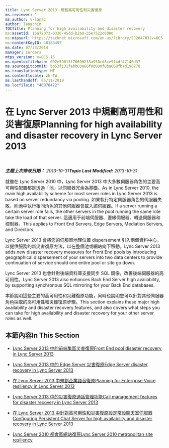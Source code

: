 ```yaml
---
title: Lync Server 2013：規劃高可用性和災害復原
ms.reviewer: ''
ms.author: v-lanac
author: lanachin
TOCTitle: Planning for high availability and disaster recovery
ms:assetid: 15a72073-0336-45dd-b2a0-35e7522c6000
ms:mtpsurl: https://technet.microsoft.com/en-us/library/JJ204703(v=OCS.15)
ms:contentKeyID: 48183497
ms.date: 07/23/2014
manager: serdars
mtps_version: v=OCS.15
ms.openlocfilehash: 092e59813f76690233a950cd8ce914df47146d37
ms.sourcegitcommit: bb53f131fabb03a66f0d000f8ba668fbad190778
ms.translationtype: MT
ms.contentlocale: zh-TW
ms.lasthandoff: 05/11/2019
ms.locfileid: "40978472"
---
```

<div data-xmlns="http://www.w3.org/1999/xhtml">

<div class="topic" data-xmlns="http://www.w3.org/1999/xhtml" data-msxsl="urn:schemas-microsoft-com:xslt" data-cs="http://msdn.microsoft.com/en-us/">

<div data-asp="http://msdn2.microsoft.com/asp">

# <a name="planning-for-high-availability-and-disaster-recovery-in-lync-server-2013"></a><span data-ttu-id="af3dc-102">在 Lync Server 2013 中規劃高可用性和災害復原</span><span class="sxs-lookup"><span data-stu-id="af3dc-102">Planning for high availability and disaster recovery in Lync Server 2013</span></span>

</div>

<div id="mainSection">

<div id="mainBody">

<span> </span>

<span data-ttu-id="af3dc-103">_**主題上次修改日期：** 2013-10-31_</span><span class="sxs-lookup"><span data-stu-id="af3dc-103">_**Topic Last Modified:** 2013-10-31_</span></span>

<span data-ttu-id="af3dc-104">就像在 Lync Server 2010 中，Lync Server 2013 中大多數伺服器角色的主要高可用性配置都是透過「池」以伺服器冗余為基礎。</span><span class="sxs-lookup"><span data-stu-id="af3dc-104">As in Lync Server 2010, the main high availability scheme for most server roles in Lync Server 2013 is based on server redundancy via pooling.</span></span> <span data-ttu-id="af3dc-105">如果執行特定伺服器角色的伺服器失敗，則池中執行相同角色的其他伺服器會載入該伺服器。</span><span class="sxs-lookup"><span data-stu-id="af3dc-105">If a server running a certain server role fails, the other servers in the pool running the same role take the load of that server.</span></span> <span data-ttu-id="af3dc-106">這適用于前端伺服器、邊緣伺服器、轉送伺服器和控制器。</span><span class="sxs-lookup"><span data-stu-id="af3dc-106">This applies to Front End Servers, Edge Servers, Mediation Servers, and Directors.</span></span>

<span data-ttu-id="af3dc-107">Lync Server 2013 會將您的伺服器地理位置 dispersement 引入兩個資料中心，以提供服務的新災害復原方法，以在整個池或網站向下移動。</span><span class="sxs-lookup"><span data-stu-id="af3dc-107">Lync Server 2013 adds new disaster recovery measures for Front End pools by introducing geographical dispersement of your servers into two data centers to provide continuation of service should one entire pool or site go down.</span></span>

<span data-ttu-id="af3dc-108">Lync Server 2013 也會針對後端資料庫支援同步 SQL 鏡像，改善後端伺服器的高可用性。</span><span class="sxs-lookup"><span data-stu-id="af3dc-108">Lync Server 2013 also enhances Back End Server high availability, by supporting synchronous SQL mirroring for your Back End databases.</span></span>

<span data-ttu-id="af3dc-109">本節說明這些主要的高可用性和災難復原功能，同時也說明您可以針對其他伺服器角色採取的高可用性和災難復原步驟。</span><span class="sxs-lookup"><span data-stu-id="af3dc-109">This section explains these major high availability and disaster recovery features, and also covers what steps you can take for high availability and disaster recovery for your other server roles as well.</span></span>

<div>

## <a name="in-this-section"></a><span data-ttu-id="af3dc-110">本節內容</span><span class="sxs-lookup"><span data-stu-id="af3dc-110">In This Section</span></span>

  - [<span data-ttu-id="af3dc-111">Lync Server 2013 中的前端集區災害復原</span><span class="sxs-lookup"><span data-stu-id="af3dc-111">Front End pool disaster recovery in Lync Server 2013</span></span>](lync-server-2013-front-end-pool-disaster-recovery.md)

  - [<span data-ttu-id="af3dc-112">Lync Server 2013 中的 Edge Server 災害復原</span><span class="sxs-lookup"><span data-stu-id="af3dc-112">Edge Server disaster recovery in Lync Server 2013</span></span>](lync-server-2013-edge-server-disaster-recovery.md)

  - [<span data-ttu-id="af3dc-113">在 Lync Server 2013 中規劃企業語音復原</span><span class="sxs-lookup"><span data-stu-id="af3dc-113">Planning for Enterprise Voice resiliency in Lync Server 2013</span></span>](lync-server-2013-planning-for-enterprise-voice-resiliency.md)

  - [<span data-ttu-id="af3dc-114">Lync Server 2013 中的災害復原通話管理功能</span><span class="sxs-lookup"><span data-stu-id="af3dc-114">Call management features for disaster recovery in Lync Server 2013</span></span>](lync-server-2013-call-management-features-for-disaster-recovery.md)

  - [<span data-ttu-id="af3dc-115">在 Lync Server 2013 中針對高可用性和災害復原設定常設聊天室伺服器</span><span class="sxs-lookup"><span data-stu-id="af3dc-115">Configuring Persistent Chat Server for high availability and disaster recovery in Lync Server 2013</span></span>](lync-server-2013-configuring-persistent-chat-server-for-high-availability-and-disaster-recovery.md)

  - [<span data-ttu-id="af3dc-116">Lync Server 2010 都會區網站復原</span><span class="sxs-lookup"><span data-stu-id="af3dc-116">Lync Server 2010 metropolitan site resiliency</span></span>](lync-server-2013-compatibility-with-lync-server-2010-metropolitan-site-resiliency.md)

</div>

</div>

<span> </span>

</div>

</div>

</div>

